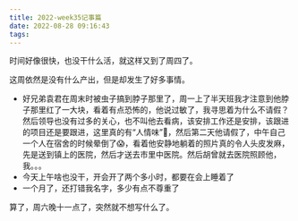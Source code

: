 ```yaml
---
title: 2022-week35记事篇
date: 2022-08-28 09:16:43
tags:
---
```


时间好像很快，也没干什么活，就这样又到了周四了。

这周依然是没有什么产出，但是却发生了好多事情。

- 好兄弟袁君在周末时被虫子搞到脖子那里了，周一上了半天班我才注意到他脖子那里红了一大块，看着有点恐怖的，他说过敏了，我寻思着为什么不请假？然后领导也没有过多的关心，也不叫他去看病，该安排工作还是安排，该跟进的项目还是要跟进，这里真的有“人情味”🤣，然后第二天他请假了，中午自己一个人在宿舍的时候晕倒了😱，看着他安静地躺着的照片真的令人头皮发麻，先是送到镇上的医院，然后才送去市里中医院。然后胡曾就去医院照顾他，我。。。
- 今天上午啥也没干，开会开了两个多小时，都要在会上睡着了
- 一个月了，还打错我名字，多少有点不尊重了

算了，周六晚十一点了，突然就不想写什么了。